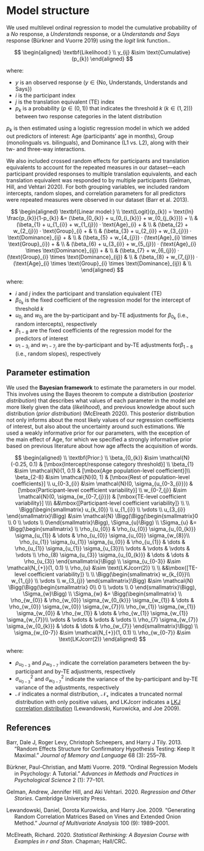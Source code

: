 
# Model structure

We used multilevel ordinal regression to model the cumulative
probability of a *No* response, a *Understands* response, or a
*Understands and Says* response (Bürkner and Vuorre 2019) using the
*logit* link function..

$$
\begin{aligned}
\textbf{Likelihood:} \\
y_{ij} &\sim \text{Cumulative}(p_{k})
\end{aligned}
$$

where:

- $y$ is an observed response
  ($y \in \{\text{No, Understands, Understands and Says}\}$)
- $i$ is the participant index
- $j$ is the translation equivalent (TE) index
- $p_{k}$ is a probability ($p \in (0, 1)$) that indicates the threshold
  $k$ ($k \in (1, 2)$)) between two response categories in the latent
  distribution

$p_{k}$ is then estimated using a logistic regression model in which we
added out predictors of interest: $\text{Age}$ (participants’ age in
months), $\text{Group}$ (monolinguals vs. bilinguals), and
$\text{Dominance}$ (L1 vs. L2), along with their tw- and three-way
interactions.

We also included crossed random effects for participants and translation
equivalents to account for the repeated measures in our dataset—each
participant provided responses to multiple translation equivalents, and
each translation equivalent was responded to by multiple participants
(Gelman, Hill, and Vehtari 2020). For both grouping variables, we
included random intercepts, random slopes, and correlation parameters
for all predictors were repeated measures were observed in our dataset
(Barr et al. 2013).

$$
\begin{aligned}
\textbf{Linear model:} \\
\text{Logit}(p_{k}) = \text{ln} \frac{p_{k}}{1-p_{k}} &= (\beta_{0_{k}} + u_{0_{i_{k}}} + w_{0_{j_{k}}}) + \\
& (\beta_{1} + u_{1_{i}} + w_{1_{j}}) · \text{Age}_{i} + & \\
& (\beta_{2} + w_{2_{j}}) · \text{Group}_{i} + & \\
& (\beta_{3} + u_{2_{i}} + w_{3_{j}}) · \text{Dominance}_{ij} + & \\
& (\beta_{5} + w_{4_{j}}) · (\text{Age}_{i} \times \text{Group}_{i}) + & \\
& (\beta_{6} + u_{3_{i}} + w_{5_{j}}) · (\text{Age}_{i} \times \text{Dominance}_{ij}) + & \\
& (\beta_{7} + w_{6_{j}}) · (\text{Group}_{i} \times \text{Dominance}_{ij}) & \\
& (\beta_{8} + w_{7_{j}}) · (\text{Age}_{i} \times \text{Group}_{i} \times \text{Dominance}_{ij}) & \\
\end{aligned}
$$

where:

- $i$ and $j$ index the participant and translation equivalent (TE)
- $\beta_{0_k}$ is the fixed coefficient of the regression model for the
  intercept of threshold $k$
- $u_{0_{i}}$ and $w_{0_{j}}$ are the by-participant and by-TE
  adjustments for $\beta_{0_{k}}$ (i.e., random intercepts),
  respectively
- $\beta_{1-8}$ are the fixed coefficients of the regression model for
  the predictors of interest
- $u_{1-3_{i}}$ and $w_{1-7_{j}}$ are the by-participant and by-TE
  adjustments for$\beta_{1-8}$ (i.e., random slopes), respectively

## Parameter estimation

We used the **Bayesian framework** to estimate the parameters in our
model. This involves using the Bayes theorem to compute a distribution
(*posterior distribution*) that describes what values of each parameter
in the model are more likely given the data (*likelihood*), and previous
knowledge about such distribution (*prior distribution*) (McElreath
2020). This posterior distribution not only informs about the most
likely values of our regression coefficients of interest, but also about
the uncertainty around such estimations. We used a weakly informative
prior for our parameters, with the exception of the main effect of
$\text{Age}$, for which we specified a strongly informative prior based
on previous literature about how age affects the acquisition of words.

$$
\begin{aligned}
\\
\textbf{Prior:} \\
\beta_{0_{k}} &\sim \mathcal{N}(-0.25, 0.1) & [\mbox{Intercept/response category threshold}] \\
\beta_{1} &\sim \mathcal{N}(1, 0.1) & [\mbox{Age population-level coefficient}]\\
\beta_{2-8} &\sim \mathcal{N}(0, 1) & [\mbox{Rest of population-level coefficients}] \\
u_{0-3_{i}} &\sim \mathcal{N}(0, \sigma_{u_{0-3_{i}}}) & [\mbox{Participant-level coefficient variability}] \\
w_{0-7_{j}} &\sim \mathcal{N}(0, \sigma_{w_{0-7_{j}}}) & [\mbox{TE-level coefficient variability}] \\\\
&&\mbox{[Participant-level coefficient variability]} \\ \\
\Bigg(\begin{smallmatrix}
u_{k_{0}} \\ 
u_{1_{i}} \\ 
\vdots \\ 
u_{3_{i}} 
\end{smallmatrix}\Bigg) &\sim \mathcal{N} 
\Bigg(\Bigg(\begin{smallmatrix}0 \\
0 \\ 
\vdots \\
0\end{smallmatrix}\Bigg), \Sigma_{u}\Bigg) \\
\Sigma_{u} &= \Bigg(\begin{smallmatrix} \\
\rho_{u_{0}} & \rho_{u_{0}} \sigma_{u_{0_{k}}} \sigma_{u_{1}} & \dots & \rho_{u_{0}} \sigma_{u_{0}} \sigma_{w_{8}}\\ 
\rho_{u_{1}} \sigma_{u_{1}} \sigma_{u_{0}} & \rho_{u_{1}} & \dots & \rho_{u_{1}} \sigma_{u_{1}} \sigma_{u_{3}}\\ 
\vdots & \vdots & \vdots & \vdots \\
\rho_{8} \sigma_{u_{3}} \sigma_{u_{0_{k}}} & \dots & \dots & \rho_{u_{3}} \end{smallmatrix}\Bigg) \\
\sigma_{u_{0-3}} &\sim \mathcal{N_{+}}(1, 0.1) \\
\rho_{u} &\sim \text{LKJcorr(2)} \\
\\
&&\mbox{[TE-level coefficient variability]} \\ \\
\Bigg(\begin{smallmatrix}
w_{k_{0}}\\ 
w_{1_{j}} \\ 
\vdots \\ 
w_{3_{j}} 
\end{smallmatrix}\Bigg) &\sim \mathcal{N} \Bigg(\Bigg(\begin{smallmatrix}
0\\ 
0 \\ 
\vdots \\
0 
\end{smallmatrix}\Bigg), \Sigma_{w}\Bigg) \\
\Sigma_{w} &= \Bigg(\begin{smallmatrix} \\
\rho_{w_{0}} & \rho_{w_{0}} \sigma_{w_{0_{k}}} \sigma_{w_{1}} & \dots & \rho_{w_{0}} \sigma_{w_{0}} \sigma_{w_{7}}\\ 
\rho_{w_{1}} \sigma_{w_{1}} \sigma_{w_{0}} & \rho_{w_{1}} & \dots & \rho_{w_{1}} \sigma_{w_{1}} \sigma_{w_{7}}\\ 
\vdots & \vdots & \vdots & \vdots \\
\rho_{7} \sigma_{w_{7}} \sigma_{w_{0_{k}}} & \dots & \dots & \rho_{w_{7}} \end{smallmatrix}\Bigg) \\
\sigma_{w_{0-7}} &\sim \mathcal{N_{+}}(1, 0.1) \\
\rho_{w_{0-7}} &\sim \text{LKJcorr(2)}
\end{aligned}
$$

where:

- $\rho_{u_{0-3}}$ and $\rho_{w_{0-7}}$ indicate the correlation
  parameters between the by-participant and by-TE adjustments,
  respectively
- $\sigma_{u_{0-3}}^2$ and $\sigma_{w_{0-7}}^2$ indicate the variance of
  the by-participant and by-TE variance of the adjustments, respectively
- $\mathcal{N}$ indicates a normal distribution, $\mathcal{N}_{+}$
  indicates a truncated normal distribution with only positive values,
  and $\text{LKJcorr}$ indicates a [LKJ correlation
  distribution](https://mc-stan.org/docs/2_22/functions-reference/lkj-correlation.html)
  (Lewandowski, Kurowicka, and Joe 2009).

## References

<div id="refs" class="references csl-bib-body hanging-indent">

<div id="ref-barr2013random" class="csl-entry">

Barr, Dale J, Roger Levy, Christoph Scheepers, and Harry J Tily. 2013.
“Random Effects Structure for Confirmatory Hypothesis Testing: Keep It
Maximal.” *Journal of Memory and Language* 68 (3): 255–78.

</div>

<div id="ref-burkner2019ordinal" class="csl-entry">

Bürkner, Paul-Christian, and Matti Vuorre. 2019. “Ordinal Regression
Models in Psychology: A Tutorial.” *Advances in Methods and Practices in
Psychological Science* 2 (1): 77–101.

</div>

<div id="ref-gelman2020regression" class="csl-entry">

Gelman, Andrew, Jennifer Hill, and Aki Vehtari. 2020. *Regression and
Other Stories*. Cambridge University Press.

</div>

<div id="ref-lewandowski2009generating" class="csl-entry">

Lewandowski, Daniel, Dorota Kurowicka, and Harry Joe. 2009. “Generating
Random Correlation Matrices Based on Vines and Extended Onion Method.”
*Journal of Multivariate Analysis* 100 (9): 1989–2001.

</div>

<div id="ref-mcelreath2020statistical" class="csl-entry">

McElreath, Richard. 2020. *Statistical Rethinking: A Bayesian Course
with Examples in r and Stan*. Chapman; Hall/CRC.

</div>

</div>
